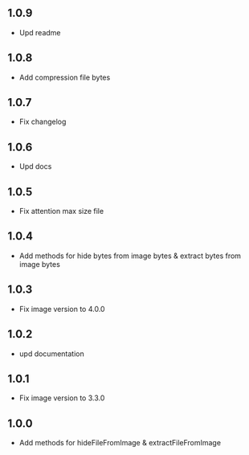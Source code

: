 ## 1.0.9

-  Upd readme

## 1.0.8

- Add compression file bytes

## 1.0.7

- Fix changelog

## 1.0.6

- Upd docs

## 1.0.5

- Fix attention max size file

## 1.0.4

- Add methods for hide bytes from image bytes & extract bytes from image bytes

## 1.0.3

- Fix image version to 4.0.0

## 1.0.2

- upd documentation

## 1.0.1

- Fix image version to 3.3.0

## 1.0.0

- Add methods for hideFileFromImage & extractFileFromImage
